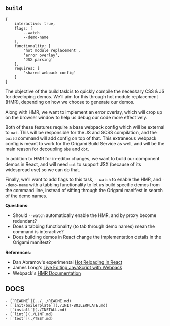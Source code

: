 ## `build`

```
{
	interactive: true,
	flags: [
		--watch
		--demo-name
	],
	functionality: [
		'hot module replacement',
		'error overlay',
		'JSX parsing'
	],
	requires: [
		'shared webpack config'
	]
}
```

The objective of the build task is to quickly compile the necessary CSS & JS for developing demos. We'll aim for this through hot module replacement (HMR), depending on how we choose to generate our demos.

Along with HMR, we want to implement an error overlay, which will crop up on the browser window to help us debug our code more effectively.

Both of these features require a base webpack config which will be external to `oat`. This will be responsible for the JS and SCSS compilation, and the `build` command will add config on top of that. This extraneous webpack config is meant to work for the Origami Build Service as well, and will be the main reason for decoupling `obs` and `obt`.

In addition to HMR for in-editor changes, we want to build our component demos in React, and will need `oat` to support JSX (because of its widespread use) so we can do that.

Finally, we'll want to add flags to this task, `--watch` to enable the HMR, and `--demo-name` with a tabbing functionality to let us build specific demos from the command line, instead of sifting through the Origami manifest in search of the demo names.

**Questions**:
- Should `--watch` automatically enable the HMR, and by proxy become redundant?
- Does a tabbing functionality (to tab through demo names) mean the command is interactive?
- Does building demos in React change the implementation details in the Origami manifest?

**References**:

- Dan Abramov's experimental [Hot Reloading in React](https://medium.com/@dan_abramov/hot-reloading-in-react-1140438583bf)
- James Long's [Live Editing JavaScript with Webpack](https://jlongster.com/Backend-Apps-with-Webpack--Part-III)
- Webpack's [HMR Documentation](https://webpack.js.org/concepts/hot-module-replacement/#src/components/Sidebar/Sidebar.jsx)

## DOCS
	- [`README`](../../README.md)
	- [`init/boilerplate`](./INIT-BOILERPLATE.md)
	- [`install`](./INSTALL.md)
	- [`lint`](./LINT.md)
	- [`test`](./TEST.md)
